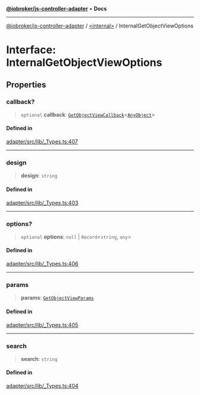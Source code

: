 [**@iobroker/js-controller-adapter**](../../README.md) • **Docs**

***

[@iobroker/js-controller-adapter](../../globals.md) / [\<internal\>](../README.md) / InternalGetObjectViewOptions

# Interface: InternalGetObjectViewOptions

## Properties

### callback?

> `optional` **callback**: [`GetObjectViewCallback`](../type-aliases/GetObjectViewCallback.md)\<[`AnyObject`](../type-aliases/AnyObject.md)\>

#### Defined in

[adapter/src/lib/\_Types.ts:407](https://github.com/ioBroker/ioBroker.js-controller/blob/8ad7f66ced81c171aa99d76496fa607acde05189/packages/adapter/src/lib/_Types.ts#L407)

***

### design

> **design**: `string`

#### Defined in

[adapter/src/lib/\_Types.ts:403](https://github.com/ioBroker/ioBroker.js-controller/blob/8ad7f66ced81c171aa99d76496fa607acde05189/packages/adapter/src/lib/_Types.ts#L403)

***

### options?

> `optional` **options**: `null` \| `Record`\<`string`, `any`\>

#### Defined in

[adapter/src/lib/\_Types.ts:406](https://github.com/ioBroker/ioBroker.js-controller/blob/8ad7f66ced81c171aa99d76496fa607acde05189/packages/adapter/src/lib/_Types.ts#L406)

***

### params

> **params**: [`GetObjectViewParams`](GetObjectViewParams.md)

#### Defined in

[adapter/src/lib/\_Types.ts:405](https://github.com/ioBroker/ioBroker.js-controller/blob/8ad7f66ced81c171aa99d76496fa607acde05189/packages/adapter/src/lib/_Types.ts#L405)

***

### search

> **search**: `string`

#### Defined in

[adapter/src/lib/\_Types.ts:404](https://github.com/ioBroker/ioBroker.js-controller/blob/8ad7f66ced81c171aa99d76496fa607acde05189/packages/adapter/src/lib/_Types.ts#L404)
